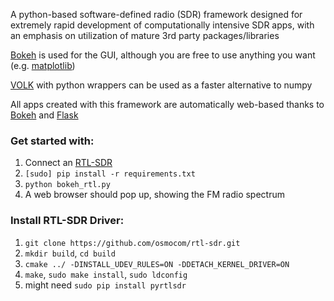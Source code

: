 A python-based software-defined radio (SDR) framework designed for extremely rapid development of computationally intensive SDR apps, with an emphasis on utilization of mature 3rd party packages/libraries

[Bokeh](http://bokeh.pydata.org/en/latest/) is used for the GUI, although you are free to use anything you want (e.g. [matplotlib](https://matplotlib.org/))

[VOLK](http://libvolk.org) with python wrappers can be used as a faster alternative to numpy

All apps created with this framework are automatically web-based thanks to [Bokeh](http://bokeh.pydata.org/en/latest/) and [Flask](http://flask.pocoo.org/)

### Get started with:

1. Connect an [RTL-SDR](http://www.rtl-sdr.com/about-rtl-sdr/)
2. `[sudo] pip install -r requirements.txt`
3. `python bokeh_rtl.py`
4. A web browser should pop up, showing the FM radio spectrum

### Install RTL-SDR Driver:

1. `git clone https://github.com/osmocom/rtl-sdr.git`
2. `mkdir build`, `cd build`
3. `cmake ../ -DINSTALL_UDEV_RULES=ON -DDETACH_KERNEL_DRIVER=ON`
4. `make`, `sudo make install`, `sudo ldconfig`
5. might need `sudo pip install pyrtlsdr`
